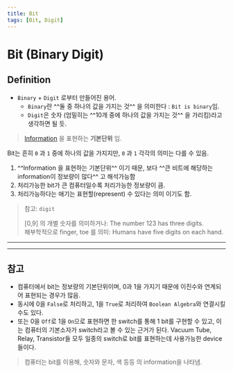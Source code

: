 ```yaml
---
title: Bit
tags: [Bit, Digit]
---
```


# Bit (Binary Digit)

## Definition

* `Binary` + `Digit` 로부터 만들어진 용어.
    * `Binary`란 ^^둘 중 하나의 값을 가지는 것^^ 을 의미한다 : `Bit is binary`임.
    * `Digit`은 숫자 (엄밀히는 ^^10개 중에 하나의 값을 가지는 것^^ 을 가리킴)라고 생각하면 될 듯.

> [Information](./ch01_01_information.md) 을 표현하는 **기본단위** 임.

Bit는 흔히 `0` 과 `1` 중에 하나의 값을 가지지만, `0` 과 `1` 각각의 의미는 다를 수 있음.

1. ^^Information 을 표현하는 기본단위^^ 이기 때문, 보다 ^^큰 비트에 해당하는 information이 정보량이 많다^^ 고 해석가능함
2. 처리가능한 bit가 큰 컴퓨터일수록 처리가능한 정보량이 큼.
3. 처리가능하다는 애기는 표현할(represent) 수 있다는 의미 이기도 함.

> 참고: `digit`
>
> [0,9] 의 개별 숫자를 의미하거나: The number 123 has three digits.  
> 해부학적으로 finger, toe 를 의미: Humans have five digits on each hand. 


--- 

---

## 참고

* 컴퓨터에서 bit는 정보량의 기본단위이며, 0과 1을 가지기 때문에 이진수와 연계되어 표현되는 경우가 많음.  
* 동시에 0을 `False`로 처리하고, 1을 `True`로 처리하여 `Boolean Algebra`와 연결시킬 수도 있다.  
* 또는 0을 `Off`로 1을 `On`으로 표현하면 한 switch를 통해 1 bit를 구현할 수 있고, 이는 컴퓨터의 기본소자가 switch라고 볼 수 있는 근거가 된다. Vacuum Tube, Relay, Transistor들 모두 일종의 switch로 bit를 표현하는데 사용가능한 device들이다.  

> 컴퓨터는 bit를 이용해, 숫자와 문자, 색 등등 의 information을 나타냄.


